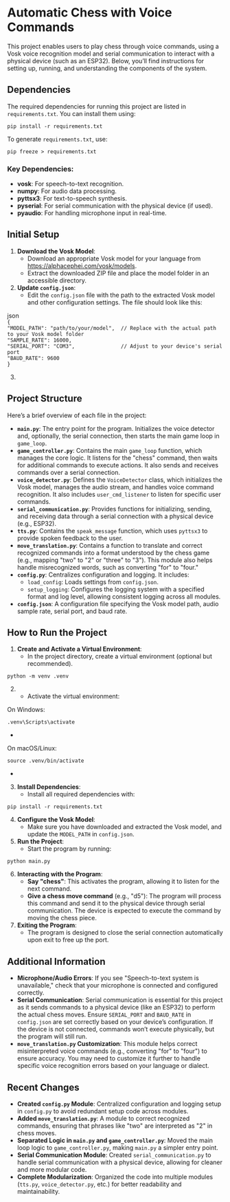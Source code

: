 

# **Automatic Chess with Voice Commands**

This project enables users to play chess through voice commands, using a Vosk voice recognition model and serial communication to interact with a physical device (such as an ESP32). Below, you’ll find instructions for setting up, running, and understanding the components of the system.

## **Dependencies**

The required dependencies for running this project are listed in `requirements.txt`. You can install them using:

`pip install -r requirements.txt`

To generate `requirements.txt`, use:

`pip freeze > requirements.txt`

### **Key Dependencies:**

* **vosk**: For speech-to-text recognition.  
* **numpy**: For audio data processing.  
* **pyttsx3**: For text-to-speech synthesis.  
* **pyserial**: For serial communication with the physical device (if used).  
* **pyaudio**: For handling microphone input in real-time.

## **Initial Setup**

1. **Download the Vosk Model**:  
   * Download an appropriate Vosk model for your language from https://alphacephei.com/vosk/models.  
   * Extract the downloaded ZIP file and place the model folder in an accessible directory.  
2. **Update `config.json`**:  
   * Edit the `config.json` file with the path to the extracted Vosk model and other configuration settings. The file should look like this:

json  
`{`  
    `"MODEL_PATH": "path/to/your/model",  // Replace with the actual path to your Vosk model folder`  
    `"SAMPLE_RATE": 16000,`  
    `"SERIAL_PORT": "COM3",               // Adjust to your device's serial port`  
    `"BAUD_RATE": 9600`  
`}`

3. 

## **Project Structure**

Here’s a brief overview of each file in the project:

* **`main.py`**: The entry point for the program. Initializes the voice detector and, optionally, the serial connection, then starts the main game loop in `game_loop`.  
* **`game_controller.py`**: Contains the main `game_loop` function, which manages the core logic. It listens for the "chess" command, then waits for additional commands to execute actions. It also sends and receives commands over a serial connection.  
* **`voice_detector.py`**: Defines the `VoiceDetector` class, which initializes the Vosk model, manages the audio stream, and handles voice command recognition. It also includes `user_cmd_listener` to listen for specific user commands.  
* **`serial_communication.py`**: Provides functions for initializing, sending, and receiving data through a serial connection with a physical device (e.g., ESP32).  
* **`tts.py`**: Contains the `speak_message` function, which uses `pyttsx3` to provide spoken feedback to the user.  
* **`move_translation.py`**: Contains a function to translate and correct recognized commands into a format understood by the chess game (e.g., mapping "two" to "2" or "three" to "3"). This module also helps handle misrecognized words, such as converting "for" to "four."  
* **`config.py`**: Centralizes configuration and logging. It includes:  
  * `load_config`: Loads settings from `config.json`.  
  * `setup_logging`: Configures the logging system with a specified format and log level, allowing consistent logging across all modules.  
* **`config.json`**: A configuration file specifying the Vosk model path, audio sample rate, serial port, and baud rate.

## **How to Run the Project**

1. **Create and Activate a Virtual Environment**:  
   * In the project directory, create a virtual environment (optional but recommended).

`python -m venv .venv`

2.   
   * Activate the virtual environment:

On Windows:

`.venv\Scripts\activate`

* 

On macOS/Linux:

`source .venv/bin/activate`

*   
3. **Install Dependencies**:  
   * Install all required dependencies with:

`pip install -r requirements.txt`

4. **Configure the Vosk Model**:  
   * Make sure you have downloaded and extracted the Vosk model, and update the `MODEL_PATH` in `config.json`.  
5. **Run the Project**:  
   * Start the program by running:

`python main.py`

6. **Interacting with the Program**:  
   * **Say "chess"**: This activates the program, allowing it to listen for the next command.  
   * **Give a chess move command** (e.g., "d5"): The program will process this command and send it to the physical device through serial communication. The device is expected to execute the command by moving the chess piece.  
7. **Exiting the Program**:  
   * The program is designed to close the serial connection automatically upon exit to free up the port.

## **Additional Information**

* **Microphone/Audio Errors**: If you see "Speech-to-text system is unavailable," check that your microphone is connected and configured correctly.  
* **Serial Communication**: Serial communication is essential for this project as it sends commands to a physical device (like an ESP32) to perform the actual chess moves. Ensure `SERIAL_PORT` and `BAUD_RATE` in `config.json` are set correctly based on your device’s configuration. If the device is not connected, commands won’t execute physically, but the program will still run.  
* **`move_translation.py` Customization**: This module helps correct misinterpreted voice commands (e.g., converting "for" to "four") to ensure accuracy. You may need to customize it further to handle specific voice recognition errors based on your language or dialect.

## **Recent Changes**

* **Created `config.py` Module**: Centralized configuration and logging setup in `config.py` to avoid redundant setup code across modules.  
* **Added `move_translation.py`**: A module to correct recognized commands, ensuring that phrases like "two" are interpreted as "2" in chess moves.  
* **Separated Logic in `main.py` and `game_controller.py`**: Moved the main loop logic to `game_controller.py`, making `main.py` a simpler entry point.  
* **Serial Communication Module**: Created `serial_communication.py` to handle serial communication with a physical device, allowing for cleaner and more modular code.  
* **Complete Modularization**: Organized the code into multiple modules (`tts.py`, `voice_detector.py`, etc.) for better readability and maintainability.

